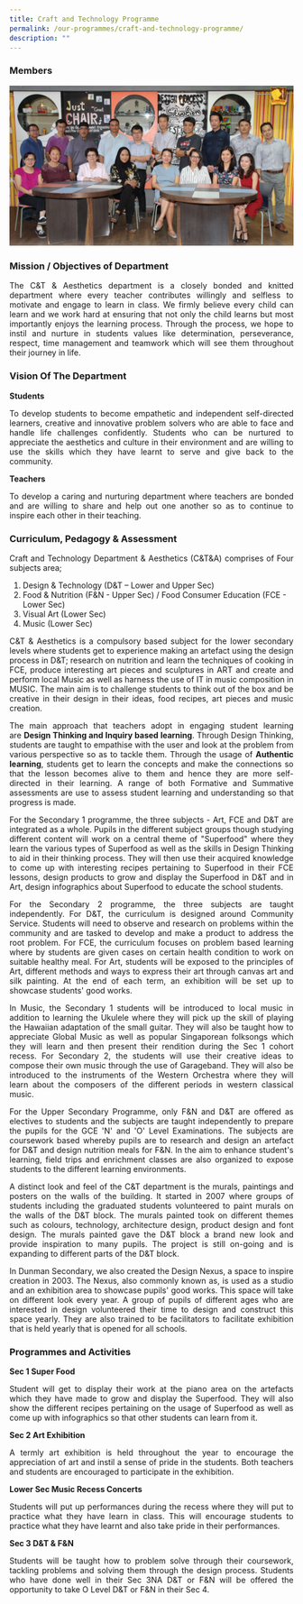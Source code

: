 ```yaml
---
title: Craft and Technology Programme
permalink: /our-programmes/craft-and-technology-programme/
description: ""
---
```

### Members

![](/images/Our%20Academic%20Programme/C&T_2019.jpg)

### Mission / Objectives of Department
  
<p style="text-align: justify;">The C&T & Aesthetics department is a closely bonded and knitted department where every teacher contributes willingly and selfless to motivate and engage to learn in class. We firmly believe every child can learn and we work hard at ensuring that not only the child learns but most importantly enjoys the learning process. Through the process, we hope to instil and nurture in students values like determination, perseverance, respect, time management and teamwork which will see them throughout their journey in life.</p>

### Vision Of The Department


**Students**

<p style="text-align: justify;">To develop students to become empathetic and independent self-directed learners, creative and innovative problem solvers who are able to face and handle life challenges confidently. Students who can be nurtured to appreciate the aesthetics and culture in their environment and are willing to use the skills which they have learnt to serve and give back to the community.</p>

  

**Teachers**

<p style="text-align: justify;">To develop a caring and nurturing department where teachers are bonded and are willing to share and help out one another so as to continue to inspire each other in their teaching.</p>

### Curriculum, Pedagogy & Assessment


<p style="text-align: justify;">Craft and Technology Department & Aesthetics (C&T&A) comprises of Four subjects area;</p>

1.  Design & Technology (D&T – Lower and Upper Sec)
2.  Food & Nutrition (F&N - Upper Sec) / Food Consumer Education (FCE - Lower Sec)
3.  Visual Art (Lower Sec)
4.  Music (Lower Sec)

<p style="text-align: justify;">C&T & Aesthetics is a compulsory based subject for the lower secondary levels where students get to experience making an artefact using the design process in D&T; research on nutrition and learn the techniques of cooking in FCE, produce interesting art pieces and sculptures in ART and create and perform local Music as well as harness the use of IT in music composition in MUSIC. The main aim is to challenge students to think out of the box and be creative in their design in their ideas, food recipes, art pieces and music creation. </p> 

<p style="text-align: justify;">The main approach that teachers adopt in engaging student learning are <b>Design Thinking and Inquiry based learning</b>. Through Design Thinking, students are taught to empathise with the user and look at the problem from various perspective so as to tackle them. Through the usage of <b>Authentic learning</b>, students get to learn the concepts and make the connections so that the lesson becomes alive to them and hence they are more self-directed in their learning. A range of both Formative and Summative assessments are use to assess student learning and understanding so that progress is made.</p>

<p style="text-align: justify;">For the Secondary 1 programme, the three subjects - Art, FCE and D&T are integrated as a whole. Pupils in the different subject groups though studying different content will work on a central theme of "Superfood" where they learn the various types of Superfood as well as the skills in Design Thinking to aid in their thinking process. They will then use their acquired knowledge to come up with interesting recipes pertaining to Superfood in their FCE lessons, design products to grow and display the Superfood in D&T and in Art, design infographics about Superfood to educate the school students.</p>


<p style="text-align: justify;">For the Secondary 2 programme, the three subjects are taught independently. For D&T, the curriculum is designed around Community Service. Students will need to observe and research on problems within the community and are tasked to develop and make a product to address the root problem. For FCE, the curriculum focuses on problem based learning where by students are given cases on certain health condition to work on suitable healthy meal. For Art, students will be exposed to the principles of Art, different methods and ways to express their art through canvas art and silk painting. At the end of each term, an exhibition will be set up to showcase students' good works.</p>

<p style="text-align: justify;">In Music, the Secondary 1 students will be introduced to local music in addition to learning the Ukulele where they will pick up the skill of playing the Hawaiian adaptation of the small guitar. They will also be taught how to appreciate Global Music as well as popular Singaporean folksongs which they will learn and then present their rendition during the Sec 1 cohort recess. For Secondary 2, the students will use their creative ideas to compose their own music through the use of Garageband. They will also be introduced to the instruments of the Western Orchestra where they will learn about the composers of the different periods in western classical music.</p>

<p style="text-align: justify;">For the Upper Secondary Programme, only F&N and D&T are offered as electives to students and the subjects are taught independently to prepare the pupils for the GCE 'N' and 'O' Level Examinations. The subjects are coursework based whereby pupils are to research and design an artefact for D&T and design nutrition meals for F&N. In the aim to enhance student's learning, field trips and enrichment classes are also organized to expose students to the different learning environments.</p>

<p style="text-align: justify;">A distinct look and feel of the C&T department is the murals, paintings and posters on the walls of the building. It started in 2007 where groups of students including the graduated students volunteered to paint murals on the walls of the D&T block. The murals painted took on different themes such as colours, technology, architecture design, product design and font design. The murals painted gave the D&T block a brand new look and provide inspiration to many pupils. The project is still on-going and is expanding to different parts of the D&T block.</p>

<p style="text-align: justify;">In Dunman Secondary, we also created the Design Nexus, a space to inspire creation in 2003. The Nexus, also commonly known as, is used as a studio and an exhibition area to showcase pupils' good works. This space will take on different look every year. A group of pupils of different ages who are interested in design volunteered their time to design and construct this space yearly. They are also trained to be facilitators to facilitate exhibition that is held yearly that is opened for all schools.</p>

### Programmes and Activities

**Sec 1 Super Food**

<p style="text-align: justify;">Student will get to display their work at the piano area on the artefacts which they have made to grow and display the Superfood. They will also show the different recipes pertaining on the usage of Superfood as well as come up with infographics so that other students can learn from it.</p>

**Sec 2 Art Exhibition**

<p style="text-align: justify;">A termly art exhibition is held throughout the year to encourage the appreciation of art and instil a sense of pride in the students. Both teachers and students are encouraged to participate in the exhibition.</p>

**Lower Sec Music Recess Concerts**

<p style="text-align: justify;">Students will put up performances during the recess where they will put to practice what they have learn in class. This will encourage students to practice what they have learnt and also take pride in their performances.</p>

**Sec 3 D&T & F&N**

<p style="text-align: justify;">Students will be taught how to problem solve through their coursework, tackling problems and solving them through the design process. Students who have done well in their Sec 3NA D&T or F&N will be offered the opportunity to take O Level D&T or F&N in their Sec 4.</p>
